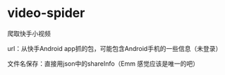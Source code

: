 # video-spider
爬取快手小视频

url：从快手Android app抓的包，可能包含Android手机的一些信息（未登录）

文件名保存：直接用json中的shareInfo（Emm 感觉应该是唯一的吧）
